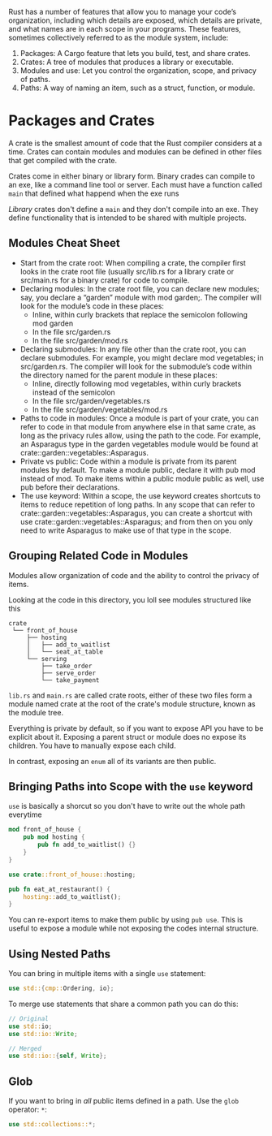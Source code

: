 Rust has a number of features that allow you to manage your code’s organization, including which details are exposed, which details are private, and what names are in each scope in your programs. These features, sometimes collectively referred to as the module system, include:

1. Packages: A Cargo feature that lets you build, test, and share crates.
2. Crates: A tree of modules that produces a library or executable.
3. Modules and use: Let you control the organization, scope, and privacy of paths.
4. Paths: A way of naming an item, such as a struct, function, or module.

# Packages and Crates

A crate is the smallest amount of code that the Rust compiler considers at a time. Crates can contain modules and modules can be defined in other files that get compiled with the crate.

Crates come in either binary or library form. Binary crades can compile to an exe, like a command line tool or server. Each must have a function called `main` that defined what happend when the exe runs

_Library_ crates don't define a `main` and they don't compile into an exe. They define functionality that is intended to be shared with multiple projects.

## Modules Cheat Sheet

- Start from the crate root: When compiling a crate, the compiler first looks in the crate root file (usually src/lib.rs for a library crate or src/main.rs for a binary crate) for code to compile.
- Declaring modules: In the crate root file, you can declare new modules; say, you declare a “garden” module with mod garden;. The compiler will look for the module’s code in these places:
  - Inline, within curly brackets that replace the semicolon following mod garden
  - In the file src/garden.rs
  - In the file src/garden/mod.rs
- Declaring submodules: In any file other than the crate root, you can declare submodules. For example, you might declare mod vegetables; in src/garden.rs. The compiler will look for the submodule’s code within the directory named for the parent module in these places:
  - Inline, directly following mod vegetables, within curly brackets instead of the semicolon
  - In the file src/garden/vegetables.rs
  - In the file src/garden/vegetables/mod.rs
- Paths to code in modules: Once a module is part of your crate, you can refer to code in that module from anywhere else in that same crate, as long as the privacy rules allow, using the path to the code. For example, an Asparagus type in the garden vegetables module would be found at crate::garden::vegetables::Asparagus.
- Private vs public: Code within a module is private from its parent modules by default. To make a module public, declare it with pub mod instead of mod. To make items within a public module public as well, use pub before their declarations.
- The use keyword: Within a scope, the use keyword creates shortcuts to items to reduce repetition of long paths. In any scope that can refer to crate::garden::vegetables::Asparagus, you can create a shortcut with use crate::garden::vegetables::Asparagus; and from then on you only need to write Asparagus to make use of that type in the scope.

## Grouping Related Code in Modules

Modules allow organization of code and the ability to control the privacy of items.

Looking at the code in this directory, you loll see modules structured like this

```
crate
 └── front_of_house
     ├── hosting
     │   ├── add_to_waitlist
     │   └── seat_at_table
     └── serving
         ├── take_order
         ├── serve_order
         └── take_payment
```

`lib.rs` and `main.rs` are called crate roots, either of these two files form a module named crate at the root of the crate's module structure, known as the module tree.

Everything is private by default, so if you want to expose API you have to be explicit about it. Exposing a parent struct or module does no expose its children. You have to manually expose each child.

In contrast, exposing an `enum` all of its variants are then public.

## Bringing Paths into Scope with the `use` keyword

`use` is basically a shorcut so you don't have to write out the whole path everytime

```Rust
mod front_of_house {
    pub mod hosting {
        pub fn add_to_waitlist() {}
    }
}

use crate::front_of_house::hosting;

pub fn eat_at_restaurant() {
    hosting::add_to_waitlist();
}
```

You can re-export items to make them public by using `pub use`. This is useful to expose a module while not exposing the codes internal structure.

## Using Nested Paths

You can bring in multiple items with a single `use` statement:

```Rust
use std::{cmp::Ordering, io};
```

To merge use statements that share a common path you can do this:

```Rust
// Original
use std::io;
use std::io::Write;

// Merged
use std::io::{self, Write};
```

## Glob

If you want to bring in *all* public items defined in a path. Use the `glob` operator: `*`:

```Rust
use std::collections::*;
```
